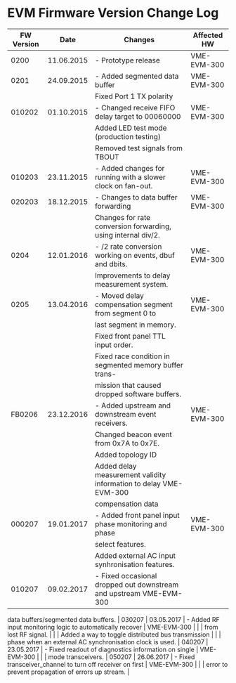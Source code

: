 # EVM Firmware Version Change Log

| FW Version | Date | Changes | Affected HW |
| ---------- | ---- | ------- | ------------|
| 0200 | 11.06.2015 | - Prototype release | VME-EVM-300
| 0201 | 24.09.2015 | - Added segmented data buffer | VME-EVM-300
|      |            |   Fixed Port 1 TX polarity 
| 010202 | 01.10.2015 | - Changed receive FIFO delay target to 00060000 | VME-EVM-300
|        |            |   Added LED test mode (production testing)
|        |            |   Removed test signals from TBOUT
| 010203 | 23.11.2015 | - Added changes for running with a slower clock on fan-out. | VME-EVM-300
| 020203 | 18.12.2015 | - Changes to data buffer forwarding | VME-EVM-300
| | |     Changes for rate conversion forwarding, using internal div/2.
| 0204   | 12.01.2016 | - /2 rate conversion working on events, dbuf and dbits. | VME-EVM-300
| | |     Improvements to delay measurement system.
| 0205   | 13.04.2016 | - Moved delay compensation segment from segment 0 to | VME-EVM-300
| | |     last segment in memory.
| | |     Fixed front panel TTL input order.
| | |     Fixed race condition in segmented memory buffer trans-
| | |     mission that caused dropped software buffers.
| FB0206 | 23.12.2016 | - Added upstream and downstream event receivers. |  VME-EVM-300
| | |     Changed beacon event from 0x7A to 0x7E.
| | |     Added topology ID
| | |     Added delay measurement validity information to delay VME-EVM-300
| | |     compensation data
| 000207 | 19.01.2017 | - Added front panel input phase monitoring and phase | VME-EVM-300
| | | select features.
| | | Added external AC input synhronisation features.
| 010207 | 09.02.2017 | - Fixed occasional dropped out downstream and upstream VME-EVM-300
data buffers/segmented data buffers.
| 030207 | 03.05.2017 | - Added RF input monitoring logic to automatically recover |   VME-EVM-300
| | |      from lost RF signal.
| | |     Added a way to toggle distributed bus transmission
| | |     phase when an external AC synchronisation clock is used.
| 040207 | 23.05.2017 | - Fixed readout of diagnostics information on single | VME-EVM-300
| | | mode transceivers.
| 050207 | 26.06.2017 | - Fixed transceiver_channel to turn off receiver on first | VME-EVM-300
| | | error to prevent propagation of errors up stream. |